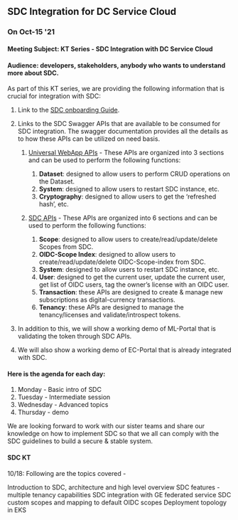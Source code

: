## SDC Integration for DC Service Cloud

### On Oct-15 '21

#### **Meeting Subject**: KT Series - SDC Integration with DC Service Cloud 
#### **Audience**: developers, stakeholders, anybody who wants to understand more about SDC.

As part of this KT series, we are providing the following information that is crucial for integration with SDC:
1. Link to the [SDC onboarding Guide](https://github.com/ramaraosrikakulapu/sdk/blob/disty/scripts/oauth/EC2.0_Developer_Onboarding_Guide.md).
2. Links to the SDC Swagger APIs that are available to be consumed for SDC integration. The swagger documentation provides all the details as to how these APIs can be utilized on need basis.
    1. [Universal WebApp APIs](https://dc-portal-1x.run.aws-usw02-dev.ice.predix.io/v1.2beta/assets/swagger-ui/) - These APIs are organized into 3 sections and can be used to perform the following functions:
        1. **Dataset**: designed to allow users to perform CRUD operations on the Dataset.
        2. **System**: designed to allow users to restart SDC instance, etc.
        3. **Cryptography**: designed to allow users to get the ‘refreshed hash’, etc.


    2. [SDC APIs](https://dc-oauth-sso.run.aws-usw02-dev.ice.predix.io/v1.2beta/assets/swagger-ui/#/) - These APIs are organized into 6 sections and can be used to perform the following functions:
        1. **Scope**: designed to allow users to create/read/update/delete Scopes from SDC.
        2. **OIDC-Scope Index**: designed to allow users to create/read/update/delete OIDC-Scope-index from SDC.
        3. **System**: designed to allow users to restart SDC instance, etc.
        4. **User**: designed to get the current user, update the current user, get list of OIDC users, tag the owner’s license with an OIDC user.
        5. **Transaction**: these APIs are designed to create & manage new subscriptions as digital-currency transactions.
        6. **Tenancy**: these APIs are designed to manage the tenancy/licenses and validate/introspect tokens.


3. In addition to this, we will show a working demo of ML-Portal that is validating the token through SDC APIs.
4. We will also show a working demo of EC-Portal that is already integrated with SDC.

#### Here is the agenda for each day:

1. Monday - Basic intro of SDC
2. Tuesday - Intermediate session
3. Wednesday - Advanced topics
4. Thursday - demo

We are looking forward to work with our sister teams and share our knowledge on how to implement SDC so that we all can comply with the SDC guidelines to build a secure & stable system.

#### SDC KT
10/18:
Following are the topics covered -

Introduction to SDC, architecture and high level overview
SDC features - multiple tenancy capabilities
SDC integration with GE federated service
SDC custom scopes and mapping to default OIDC scopes
Deployment topology in EKS